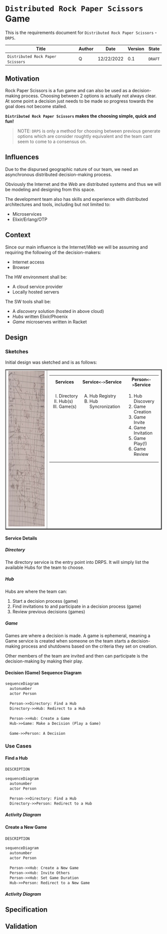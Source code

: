 # `Distributed Rock Paper Scissors` Game

This is the requirements document for `Distributed Rock Paper Scissors` - `DRPS`.

| Title | Author | Date | Version | State |
|-------|--------|------|-------|------|
| `Distributed Rock Paper Scissors` | Q | 12/22/2022 | 0.1 | `DRAFT` |

## Motivation

Rock Paper Scissors is a fun game and can also be used as a decision-making process. Choosing between 2 options is actually not always clear. At some point a decision just needs to be made so progress towards the goal does not become stalled.

**`Distributed Rock Paper Scissors` makes the choosing simple, quick and fun!**

> NOTE: `DRPS` is only a method for choosing between previous generate options which are consider roughtly equivalent and the team cant seem to come to a consensus on.

## Influences

Due to the dispursed geographic nature of our team, we need an asynchronous distributed decision-making process.

Obviously the Internet and the *Web* are distributed systems and thus we will be modeling and designing from this space.

The development team also has skills and experience with distributed architectures and tools, including but not limited to:

* Microservices
* Elixir/Erlang/OTP



## Context

Since our main influence is the Internet/*Web* we will be assuming and requiring the following of the decision-makers:

* Internet access
* Browser

The HW environment shall be:

* A cloud service provider
* Locally hosted servers

The SW tools shall be:

* A *discovery* solution (hosted in above cloud)
* *Hubs* written Elixir/Phoenix
* *Game* microserves written in Racket

## Design

### Sketches

Initial design was sketched and is as follows:

<table border="2"><tr>
<td><img src="design-sketch-01.jpeg" height="500"></td>
<td valign="top"><table>
  <tr>
    <th>Services</th>
    <th>Service<code>&lt;-&gt;</code>Service</th>
    <th>Person<code>&lt;-&gt;</code>Service</th>
  </tr>
  <tr>
    <td valign="top">
      <ol type="I">
        <li>Directory</li>
        <li>Hub(s)</li>
        <li>Game(s)</li>
      </ol>
    </td>
    <td valign="top">
      <ol type="A">
        <li>Hub Registry</li>
        <li>Hub Syncronization</li>
      </ol>
    </td>
    <td valign="top">
      <ol type="1">
        <li>Hub Discovery</li>
        <li>Game Creation</li>
        <li>Game Invite</li>
        <li>Game Invitation</li>
        <li>Game Play(!)</li>
        <li>Game Review</li>
      </ol>
    </td>
  </tr>
</table></td>
</tr></table>

#### Service Details

##### Directory

The directory service is the entry point into DRPS. It will simply list the available Hubs for the team to choose.

##### Hub

Hubs are where the team can:

1. Start a decision process (game)
2. Find invitations to and participate in a decision process (game)
3. Review previous decisions (games)

##### Game

Games are where a decision is made. A game is ephemeral, meaning a Game service is created when someone on the team starts a decision-making process and shutdowns based on the criteria they set on creation.

Other members of the team are invited and then can participate is the decision-making by making their play.

#### Decision (Game) Sequence Diagram

```mermaid
sequenceDiagram
  autonumber
  actor Person

  Person->>Directory: Find a Hub
  Directory->>Hub: Redirect to a Hub

  Person->>Hub: Create a Game
  Hub->>Game: Make a Decision (Play a Game)

  Game->>Person: A Decision
```

### Use Cases

#### Find a Hub

`DESCRIPTION`

```mermaid
sequenceDiagram
  autonumber
  actor Person

  Person->>Directory: Find a Hub
  Directory->>Person: Redirect to a Hub
```

##### Activity Diagram

#### Create a New Game

`DESCRIPTION`

```mermaid
sequenceDiagram
  autonumber
  actor Person
  
  Person->>Hub: Create a New Game
  Person->>Hub: Invite Others
  Person->>Hub: Set Game Duration
  Hub->>Person: Redirect to a New Game
```

##### Activity Diagram

## Specification

## Validation